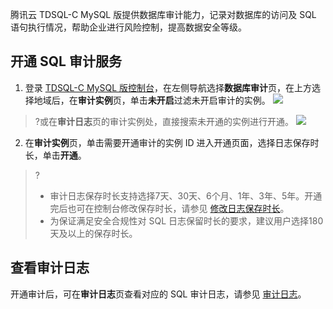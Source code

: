 
腾讯云 TDSQL-C MySQL 版提供数据库审计能力，记录对数据库的访问及 SQL 语句执行情况，帮助企业进行风险控制，提高数据安全等级。  

## 开通 SQL 审计服务
1. 登录 [TDSQL-C MySQL 版控制台](https://console.cloud.tencent.com/dls/cynosdb/instance)，在左侧导航选择**数据库审计**页，在上方选择地域后，在**审计实例**页，单击**未开启**过滤未开启审计的实例。
![](https://main.qcloudimg.com/raw/da248852896346436e0669bf289002ec.png)
>?或在**审计日志**页的审计实例处，直接搜索未开通的实例进行开通。
>![](https://main.qcloudimg.com/raw/1ca4ee44a8286b230c55013e5fbc3769.png)
2. 在**审计实例**页，单击需要开通审计的实例 ID 进入开通页面，选择日志保存时长，单击**开通**。
>?
>- 审计日志保存时长支持选择7天、30天、6个月、1年、3年、5年。开通完后也可在控制台修改保存时长，请参见 [修改日志保存时长](https://cloud.tencent.com/document/product/672/61305)。
>- 为保证满足安全合规性对 SQL 日志保留时长的要求，建议用户选择180天及以上的保存时长。

## 查看审计日志
开通审计后，可在**审计日志**页查看对应的 SQL 审计日志，请参见 [审计日志](https://cloud.tencent.com/document/product/672/61284)。
